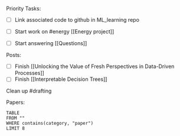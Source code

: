 Priority Tasks:

- [ ] Link associated code to github in ML_learning repo
- [ ] Start work on #energy [[Energy project]]
- [ ] Start answering [[Questions]]


Posts:
- [ ] Finish [[Unlocking the Value of Fresh Perspectives in Data-Driven Processes]]
- [ ] Finish [[Interpretable Decision Trees]]

Clean up #drafting

Papers:
```dataview
TABLE
FROM ""
WHERE contains(category, "paper")
LIMIT 8
```